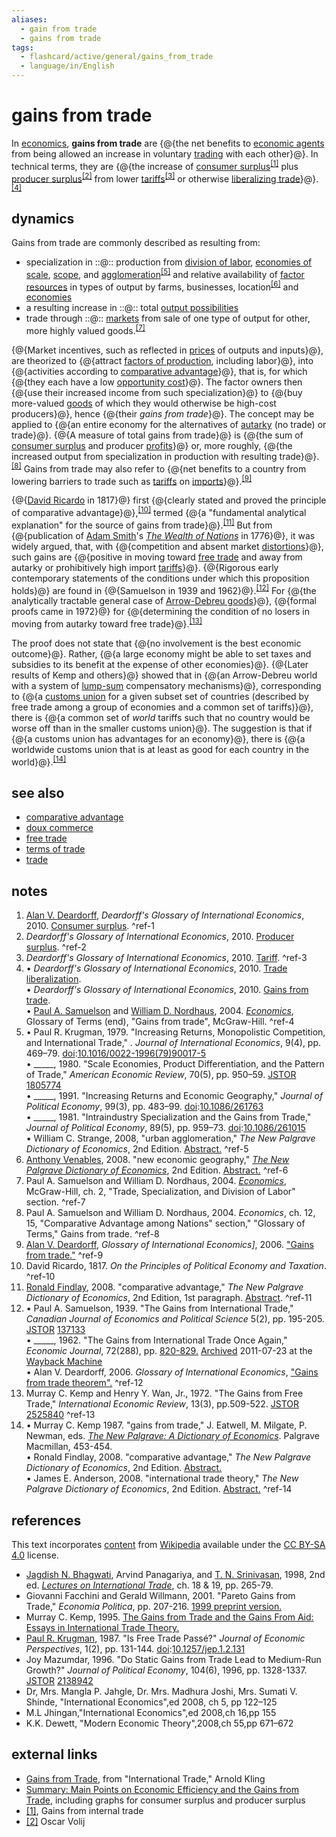 ```yaml
---
aliases:
  - gain from trade
  - gains from trade
tags:
  - flashcard/active/general/gains_from_trade
  - language/in/English
---
```


# gains from trade

In [economics](economics.md), __gains from trade__ are {@{the net benefits to [economic agents](agent%20(economics).md) from being allowed an increase in voluntary [trading](trade.md) with each other}@}. In technical terms, they are {@{the increase of [consumer surplus](economic%20surplus.md#consumer%20surplus)<sup>[\[1\]](#^ref-1)</sup> plus [producer surplus](economic%20surplus.md#producer%20surplus)<sup>[\[2\]](#^ref-2)</sup> from lower [tariffs](tariff.md)<sup>[\[3\]](#^ref-3)</sup> or otherwise [liberalizing trade](free%20trade.md)}@}.<sup>[\[4\]](#^ref-4)</sup> <!--SR:!2025-01-03,37,290!2024-11-29,12,270-->

## dynamics

Gains from trade are commonly described as resulting from:

- specialization in ::@:: production from [division of labor](division%20of%20labour.md), [economies of scale](economies%20of%20scale.md), [scope](economies%20of%20scope.md), and [agglomeration](economies%20of%20agglomeration.md)<sup>[\[5\]](#^ref-5)</sup> and relative availability of [factor resources](factors%20of%20production.md) in types of output by farms, businesses, location<sup>[\[6\]](#^ref-6)</sup> and [economies](economy.md) <!--SR:!2024-12-21,27,270!2024-12-22,28,270-->
- a resulting increase in ::@:: total [output possibilities](production–possibility%20frontier.md) <!--SR:!2024-12-01,14,290!2024-12-03,16,290-->
- trade through ::@:: [markets](market%20(economics).md) from sale of one type of output for other, more highly valued goods.<sup>[\[7\]](#^ref-7)</sup> <!--SR:!2025-01-06,39,290!2024-12-02,15,290-->

{@{Market incentives, such as reflected in [prices](price.md) of outputs and inputs}@}, are theorized to {@{attract [factors of production](factors%20of%20production.md), including labor}@}, into {@{activities according to [comparative advantage](comparative%20advantage.md)}@}, that is, for which {@{they each have a low [opportunity cost](opportunity%20cost.md)}@}. The factor owners then {@{use their increased income from such specialization}@} to {@{buy more-valued [goods](goods.md) of which they would otherwise be high-cost producers}@}, hence {@{their _gains from trade_}@}. The concept may be applied to {@{an entire economy for the alternatives of [autarky](autarky.md) (no trade) or trade}@}. {@{A measure of total gains from trade}@} is {@{the sum of [consumer surplus](economic%20surplus.md#consumer%20surplus) and producer [profits](profit%20(economics).md)}@} or, more roughly, {@{the increased output from specialization in production with resulting trade}@}.<sup>[\[8\]](#^ref-8)</sup> Gains from trade may also refer to {@{net benefits to a country from lowering barriers to trade such as [tariffs](tariff.md) on [imports](import.md)}@}.<sup>[\[9\]](#^ref-9)</sup> <!--SR:!2024-12-02,15,290!2025-01-04,38,290!2025-01-04,38,290!2024-12-01,14,290!2024-12-02,15,290!2024-12-01,14,290!2024-12-01,14,290!2024-12-02,15,290!2024-12-02,15,290!2024-12-01,14,290!2024-12-01,14,290!2024-12-03,16,290-->

{@{[David Ricardo](David%20Ricardo.md) in 1817}@} first {@{clearly stated and proved the principle of comparative advantage}@},<sup>[\[10\]](#^ref-10)</sup> termed {@{a "fundamental analytical explanation" for the source of gains from trade}@}.<sup>[\[11\]](#^ref-11)</sup> But from {@{publication of [Adam Smith](Adam%20Smith.md)'s _[The Wealth of Nations](The%20Wealth%20of%20Nations.md)_ in 1776}@}, it was widely argued, that, with {@{competition and absent market [distortions](market%20distortion.md)}@}, such gains are {@{positive in moving toward [free trade](free%20trade.md) and away from autarky or prohibitively high import [tariffs](tariff.md)}@}. {@{Rigorous early contemporary statements of the conditions under which this proposition holds}@} are found in {@{Samuelson in 1939 and 1962}@}.<sup>[\[12\]](#^ref-12)</sup> For {@{the analytically tractable general case of [Arrow-Debreu goods](Arrow–Debreu%20model.md)}@}, {@{formal proofs came in 1972}@} for {@{determining the condition of no losers in moving from autarky toward free trade}@}.<sup>[\[13\]](#^ref-13)</sup> <!--SR:!2024-11-29,12,270!2024-12-01,14,290!2024-12-03,16,290!2024-12-23,27,270!2024-12-02,15,290!2024-12-03,16,290!2024-12-02,15,290!2024-12-08,17,250!2024-11-29,12,270!2024-12-15,21,250!2025-01-07,40,290-->

The proof does not state that {@{no involvement is the best economic outcome}@}. Rather, {@{a large economy might be able to set taxes and subsidies to its benefit at the expense of other economies}@}. {@{Later results of Kemp and others}@} showed that in {@{an Arrow-Debreu world with a system of [lump-sum](lump-sum%20tax.md) compensatory mechanisms}@}, corresponding to {@{a [customs union](customs%20union.md) for a given subset set of countries (described by free trade among a group of economies and a common set of tariffs)}@}, there is {@{a common set of _world_ tariffs such that no country would be worse off than in the smaller customs union}@}. The suggestion is that if {@{a customs union has advantages for an economy}@}, there is {@{a worldwide customs union that is at least as good for each country in the world}@}.<sup>[\[14\]](#^ref-14)</sup> <!--SR:!2024-12-03,16,290!2024-12-01,14,290!2024-12-03,16,290!2025-01-06,39,290!2024-12-03,16,290!2024-12-02,15,290!2024-11-29,12,270!2024-12-01,14,290-->

## see also

- [comparative advantage](comparative%20advantage.md)
- [doux commerce](doux%20commerce.md)
- [free trade](free%20trade.md)
- [terms of trade](terms%20of%20trade.md)
- [trade](trade.md)

## notes

1. [Alan V. Deardorff](Alan%20Deardorff.md), _Deardorff's Glossary of International Economics_, 2010. [Consumer surplus](http://www-personal.umich.edu/~alandear/glossary/c.html#ConsumerSurplus). <a id="^ref-1"></a>^ref-1
2. _Deardorff's Glossary of International Economics_, 2010. [Producer surplus](http://www-personal.umich.edu/~alandear/glossary/p.html#ProducerSurplus). <a id="^ref-2"></a>^ref-2
3. _Deardorff's Glossary of International Economics_, 2010. [Tariff](http://www-personal.umich.edu/~alandear/glossary/t.html#tariff). <a id="^ref-3"></a>^ref-3
4. • _Deardorff's Glossary of International Economics_, 2010. [Trade liberalization](http://www-personal.umich.edu/~alandear/glossary/t.html#TradeLiberalization). <br/> • _Deardorff's Glossary of International Economics_, 2010. [Gains from trade](http://www-personal.umich.edu/~alandear/glossary/g.html#GainsFromTrade). <br/> • [Paul A. Samuelson](Paul%20Samuelson.md) and [William D. Nordhaus](William%20Nordhaus.md), 2004. _[Economics](economics%20(textbook).md)_, Glossary of Terms (end), "Gains from trade", McGraw-Hill. <a id="^ref-4"></a>^ref-4
5. • Paul R. Krugman, 1979. "Increasing Returns, Monopolistic Competition, and International Trade," . _Journal of International Economics_, 9(4), pp. 469–79. [doi](digital%20object%20identifier.md):[10.1016/0022-1996(79)90017-5](https://doi.org/10.1016%2F0022-1996%2879%2990017-5) <br/> • \_\_\_\_\_, 1980. "Scale Economies, Product Differentiation, and the Pattern of Trade," _American Economic Review_, 70(5), pp. 950–59. [JSTOR](JSTOR.md) [1805774](https://www.jstor.org/stable/1805774) <br/> • \_\_\_\_\_, 1991. "Increasing Returns and Economic Geography," _Journal of Political Economy_, 99(3), pp. 483–99. [doi](digital%20object%20identifier.md):[10.1086/261763](https://doi.org/10.1086%2F261763) <br/> • \_\_\_\_\_, 1981. "Intraindustry Specialization and the Gains from Trade," _Journal of Political Economy_, 89(5), pp. 959–73. [doi](digital%20object%20identifier.md):[10.1086/261015](https://doi.org/10.1086%2F261015) <br/> • William C. Strange, 2008, "urban agglomeration," _The New Palgrave Dictionary of Economics_, 2nd Edition. [Abstract.](http://www.dictionaryofeconomics.com/article?id=pde2008_U000064&q=agglomeration&topicid=&result_number=1) <a id="^ref-5"></a>^ref-5
6. [Anthony Venables](Anthony%20Venables.md), 2008. "new economic geography," _[The New Palgrave Dictionary of Economics](The%20New%20Palgrave%20Dictionary%20of%20Economics.md)_, 2nd Edition. [Abstract.](http://www.dictionaryofeconomics.com/article?id=pde2008_E000247&edition=&field=keyword&q=industrial%20organization&topicid=&result_number=13) <a id="^ref-6"></a>^ref-6
7. Paul A. Samuelson and William D. Nordhaus, 2004. _[Economics](economics%20(textbook).md)_, McGraw-Hill, ch. 2, "Trade, Specialization, and Division of Labor" section. <a id="^ref-7"></a>^ref-7
8. Paul A. Samuelson and William D. Nordhaus, 2004. _Economics_, ch. 12, 15, "Comparative Advantage among Nations" section," "Glossary of Terms," Gains from trade. <a id="^ref-8"></a>^ref-8
9. [Alan V. Deardorff](Alan%20Deardorff.md), _Glossary of International Economics]_, 2006. ["Gains from trade."](http://www-personal.umich.edu/~alandear/glossary/g.html#GainsFromTrade) <a id="^ref-9"></a>^ref-9
10. David Ricardo, 1817. _On the Principles of Political Economy and Taxation_. <a id="^ref-10"></a>^ref-10
11. [Ronald Findlay](Ronald%20Findlay.md), 2008. "comparative advantage," _The New Palgrave Dictionary of Economics_, 2nd Edition, 1st paragraph. [Abstract](http://www.dictionaryofeconomics.com/article?id=pde2008_C000254&edition=current&q=comparative%20advantage&topicid=&result_number=1). <a id="^ref-11"></a>^ref-11
12. • Paul A. Samuelson, 1939. "The Gains from International Trade," _Canadian Journal of Economics and Political Science_ 5(2), pp. 195-205. [JSTOR](JSTOR.md) [137133](https://www.jstor.org/stable/137133) <br/> • \_\_\_\_\_, 1962. "The Gains from International Trade Once Again," _Economic Journal_, 72(288), pp. [820-829.](http://stevereads.com/papers_to_read/the_gains_from_international_trade_once_again.pdf) [Archived](https://web.archive.org/web/20110723030913/http://stevereads.com/papers_to_read/the_gains_from_international_trade_once_again.pdf) 2011-07-23 at the [Wayback Machine](Wayback%20Machine.md) <br/> • Alan V. Deardorff, 2006. _Glossary of International Economics_, ["Gains from trade theorem".](http://www-personal.umich.edu/~alandear/glossary/g.html#GainsFromTradeTheorem) <a id="^ref-12"></a>^ref-12
13. Murray C. Kemp and Henry Y. Wan, Jr., 1972. "The Gains from Free Trade," _International Economic Review_, 13(3), pp.509-522. [JSTOR](JSTOR.md) [2525840](https://www.jstor.org/stable/2525840) <a id="^ref-13"></a>^ref-13
14. • Murray C. Kemp 1987. "gains from trade," J. Eatwell, M. Milgate, P. Newman, eds. _[The New Palgrave: A Dictionary of Economics](The%20New%20Palgrave%20Dictionary%20of%20Economics.md#The%20New%20Palgrave%20A%20Dictionary%20of%20Economics)_. Palgrave Macmillan, 453-454. <br/> • Ronald Findlay, 2008. "comparative advantage," _The New Palgrave Dictionary of Economics_, 2nd Edition. [Abstract.](http://www.dictionaryofeconomics.com/article?id=pde2008_C000254&edition=current&q=) <br/> • James E. Anderson, 2008. "international trade theory," _The New Palgrave Dictionary of Economics_, 2nd Edition. [Abstract.](http://www.dictionaryofeconomics.com/article?id=pde2008_I000263&edition=current&q=&topicid=) <a id="^ref-14"></a>^ref-14

## references

This text incorporates [content](https://en.wikipedia.org/wiki/gains_from_trade) from [Wikipedia](Wikipedia.md) available under the [CC BY-SA 4.0](https://creativecommons.org/licenses/by-sa/4.0/) license.

- [Jagdish N. Bhagwati](Jagdish%20Bhagwati.md), Arvind Panagariya, and [T. N. Srinivasan](T.%20N.%20Srinivasan.md), 1998, 2nd ed. [_Lectures on International Trade_](https://books.google.com/books?id=zKC6EsxVb8kC&pg=PA281), ch. 18 & 19, pp. 265-79.
- Giovanni Facchini and Gerald Willmann, 2001. "Pareto Gains from Trade," _Economia Politica_, pp. 207-216. [1999 preprint version.](https://web.archive.org/web/20110902110246/http://willmann.econ.kuleuven.be/~gerald/gft.pdf)
- Murray C. Kemp, 1995. [The Gains from Trade and the Gains From Aid: Essays in International Trade Theory.](https://books.google.com/books?id=DHib6oy1bCIC)
- [Paul R. Krugman](Paul%20Krugman.md), 1987. "Is Free Trade Passé?" _Journal of Economic Perspectives_, 1(2), pp. 131-144. [doi](digital%20object%20identifier.md):[10.1257/jep.1.2.131](https://doi.org/10.1257%2Fjep.1.2.131)
- Joy Mazumdar, 1996. "Do Static Gains from Trade Lead to Medium-Run Growth?" _Journal of Political Economy_, 104(6), 1996, pp. 1328-1337. [JSTOR](JSTOR.md) [2138942](https://www.jstor.org/stable/2138942)
- Dr, Mrs. Mangla P. Jahgle, Dr. Mrs. Madhura Joshi, Mrs. Sumati V. Shinde, "International Economics",ed 2008, ch 5, pp 122–125
- M.L Jhingan,"International Economics",ed 2008,ch 16,pp 155
- K.K. Dewett, "Modern Economic Theory",2008,ch 55,pp 671–672

## external links

- [Gains from Trade](http://arnoldkling.com/econ/markets/trade.html), from "International Trade," Arnold Kling
- [Summary: Main Points on Economic Efficiency and the Gains from Trade](https://web.archive.org/web/20110720040300/http://www.econ.rochester.edu/eco108/ch9/summ9.html), including graphs for consumer surplus and producer surplus
- [\[1\]](http://www.mayin.org/ajayshah/MEDIA/1997/gt-internal.html), Gains from internal trade
- [\[2\]](http://volij.co.il/publications/papers/pitfalls.pdf) Oscar Volij
